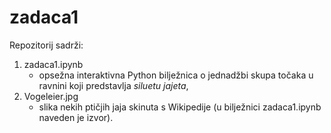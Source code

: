 # zadaca1

Repozitorij sadrži:
1. zadaca1.ipynb
    - opsežna interaktivna Python bilježnica o jednadžbi skupa točaka u ravnini koji predstavlja _siluetu jajeta_,
2. Vogeleier.jpg
    - slika nekih ptičjih jaja skinuta s Wikipedije (u bilježnici zadaca1.ipynb naveden je izvor).
